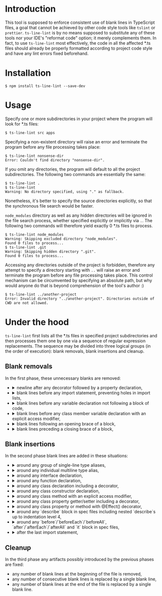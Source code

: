 # Introduction
This tool is supposed to enforce consistent use of blank lines in TypeScript files, a goal that cannot be achieved by other code style tools like `tslint` or `prettier`. `ts-line-lint` is by no means supposed to substitute any of these tools nor your IDE's "reformat code" option; it merely complements them. In fact, to use `ts-line-lint` most effectively, the code in all the affected \*.ts files should already be properly formatted according to project code style and have any lint errors fixed beforehand.

# Installation
```
$ npm install ts-line-lint --save-dev
```

# Usage
Specify one or more subdirectories in your project where the program will look for \*.ts files:

```
$ ts-line-lint src apps
```

Specifying a non-existent directory will raise an error and terminate the program before any file processing takes place:

```
$ ts-line-lint nonsense-dir
Error: Couldn't find directory "nonsense-dir".
```

If you omit any directories, the program will default to all the project subdirectories. The following two commands are essentially the same:

```
$ ts-line-lint .
$ ts-line-lint
Warning: No directory specified, using "." as fallback.
```
Nonetheless, it's better to specify the source directories explicitly, so that the synchronous file search would be faster.

`node_modules` directory as well as any hidden directories will be ignored in the file search process, whether specified explicitly or implicitly via `.`. The following two commands will therefore yield exactly 0 \*.ts files to process.

```
$ ts-line-lint node_modules
Warning: Skipping excluded directory "node_modules".
Found 0 files to process...
$ ts-line-lint .git
Warning: Skipping hidden directory ".git".
Found 0 files to process...
```

Accessing any directories outside of the project is forbidden, therefore any attempt to specify a directory starting with `..` will raise an error and terminate the program before any file processing takes place. This control mechanism can be circumvented by specifying an absolute path, but why would anyone do that is beyond comprehension of the tool's author :)

```
$ ts-line-lint ../another-project
Error: Invalid directory "../another-project". Directories outside of CWD are not allowed.
```

# Under the hood
`ts-line-lint` first lists all the \*.ts files in specified project subdirectories and then processes them one by one via a sequence of regular expression replacements. The sequence may be divided into three logical groups (in the order of execution): blank removals, blank insertions and cleanup.

## Blank removals
In the first phase, these unnecessary blanks are removed:
* <details><summary style="cursor: pointer">newline after any decorator followed by a property declaration,</summary>

  ```javascript
  @Input()
  public foo!: Foo;
  ```
  becomes
  ```javascript
  @Input() public foo!: Foo;
  ```
  </details>
* <details><summary style="cursor: pointer">blank lines before any import statement, preventing holes in import lists,</summary>

  ```javascript
  import {Foo} from "./foo";

  import {
      FirstLongThingFromBar,
      SecondLongThingFromBar
  } from '../bar';
  ```
  becomes
  ```javascript
  import {Foo} from "./foo";
  import {
      FirstLongThingFromBar,
      SecondLongThingFromBar
  } from '../bar';
  ```
  </details>
* <details><summary style="cursor: pointer">blank lines before any variable declaration not following a block of code,</summary>

  ```javascript
  if (condition) {
      // following const stays separated
  }

  const bar = 'bar';

  describe('following const comes closer', () => {

      const foo = 'foo';
  ```
  becomes
  ```javascript
  if (condition) {
      // following const stays separated
  }

  const bar = 'bar';

  describe('following const comes closer', () => {
      const foo = 'foo';
  ```
  </details>
* <details><summary style="cursor: pointer">blank lines before any class member variable declaration with an explicit access modifier,</summary>

  ```javascript
  class Foo {

      private bar = 'foo';
  ```
  becomes
  ```javascript
  class Foo {
      private bar = 'foo';
  ```
  </details>
* <details><summary style="cursor: pointer">blank lines following an opening brace of a block,</summary>

  ```javascript
  constructor(private foo: Foo) {

  }
  ```
  becomes
  ```javascript
  constructor(private foo: Foo) {
  }
  ```
  </details>
* <details><summary style="cursor: pointer">blank lines preceding a closing brace of a block,</summary>

  ```javascript
      return foo;

  }
  ```
  becomes
  ```javascript
      return foo;
  }
  ```
  </details>

## Blank insertions
In the second phase blank lines are added in these situations:
* <details><summary style="cursor: pointer">around any group of single-line type aliases,</summary>

  ```javascript
  export type AliasedType = nativeType;
  let aliased: AliasedType;
  ```
  becomes
  ```javascript
  export type AliasedType = nativeType;

  let aliased: AliasedType;
  ```
  </details>
* <details><summary style="cursor: pointer">around any individual multiline type alias,</summary>

  ```javascript
  // preceding non-blank line
  export type UnionType =
      SomeType |
      AnotherType;
  // following non-blank line
  ```
  becomes
  ```javascript
  // preceding non-blank line

  export type UnionType =
      SomeType |
      AnotherType;

  // following non-blank line
  ```
  </details>
* <details><summary style="cursor: pointer">around any interface declaration,</summary>

  ```javascript
  // preceding non-blank line
  export interface ExportedInterface {
      prop1: type;
      prop2: type;
  }
  // following non-blank line
  ```
  becomes
  ```javascript
  // preceding non-blank line

  export interface ExportedInterface {
      prop1: type;
      prop2: type;
  }

  // following non-blank line
  ```
  </details>
* <details><summary style="cursor: pointer">around any function declaration,</summary>

  ```javascript
  const foo = 'foo';
  function bar(): string {
      return foo.toUppercase();
  }
  bar();
  ```
  becomes
  ```javascript
  const foo = 'foo';

  function bar(): string {
      return foo.toUppercase();
  }

  bar();
  ```
  </details>
* <details><summary style="cursor: pointer">around any class declaration including a decorator,</summary>

  ```javascript
  // preceding non-blank line
  @Component({
    selector: "app-foo",
  })
  class FooComponent {
    // implementation
  }
  // following non-blank line
  ```
  becomes
  ```javascript
  // preceding non-blank line

  @Component({
    selector: "app-foo",
  })
  class FooComponent {
    // implementation
  }

  // following non-blank line
  ```
  </details>
* <details><summary style="cursor: pointer">around any class constructor declaration,</summary>

  ```javascript
  class Foo {
      constructor(private bar: type) {
      }
  }
  ```
  becomes
  ```javascript
  class Foo {

      constructor(private bar: type) {
      }

  }
  ```
  </details>
* <details><summary style="cursor: pointer">around any class method with an explicit access modifier,</summary>

  ```javascript
  class Foo {
      private bar = 'bar';
      public getBar(): string {
          return this.bar;
      }
  }
  ```
  becomes
  ```javascript
  class Foo {
      private bar = 'bar';

      public getBar(): string {
          return this.bar;
      }

  }
  ```
  </details>
* <details><summary style="cursor: pointer">around any class property getter/setter including a decorator,</summary>

  ```javascript
  class Foo {
    @Input()
    set baz(param: type) {
      this _baz = param;
    }
  }
  ```
  becomes
  ```javascript
  class Foo {

    @Input()
    set baz(param: type) {
      this _baz = param;
    }

  }
  ```
  </details>
* <details><summary style="cursor: pointer">around any class property or method with @Effect() decorator,</summary>

  ```javascript
  class Foo {
      @Effect()
      public barAction$ = this.actions$.pipe(
          // code
      );
  }
  ```
  becomes
  ```javascript
  class Foo {

      @Effect()
      public barAction$ = this.actions$.pipe(
          // code
      );

  }
  ```
  </details>
* <details><summary style="cursor: pointer">around any `describe` block in spec files including nested `describe`s up to indentation level 4,</summary>

  ```javascript
  // preceding non-blank line
  describe("top-level test suite", () => {
      describe("first level nested test suite", () => {
          // something else
      });
  });
  // following non-blank line
  ```
  becomes
  ```javascript
  // preceding non-blank line

  describe("top-level test suite", () => {

      describe("first level nested test suite", () => {
          // something else
      });

  });

  // following non-blank line
  ```
  </details>
* <details><summary style="cursor: pointer">around any `before`/`beforeEach`/`beforeAll`, `after`/`afterEach`/`afterAll` and `it` block in spec files,</summary>

  ```javascript
  describe("test suite", () => {
      beforeEach(() => {
          // code
      });
      it("asynchronous test case", async () => {
          // await expect...
      });
  });
  ```
  becomes
  ```javascript
  describe("test suite", () => {

      beforeEach(() => {
          // code
      });

      it("asynchronous test case", async () => {
          // await expect...
      });

  });
  ```
  </details>
* <details><summary style="cursor: pointer">after the last import statement,</summary>

  ```javascript
  import {Abc} from "abc";
  const foo = 'Foo';
  ```
  becomes
  ```javascript
  import {Abc} from "abc";

  const foo = 'Foo';
  ```
  </details>

## Cleanup
In the third phase any artifacts possibly introduced by the previous phases are fixed:
* any number of blank lines at the beginning of the file is removed,
* any number of consecutive blank lines is replaced by a single blank line,
* any number of blank lines at the end of the file is replaced by a single blank line.
